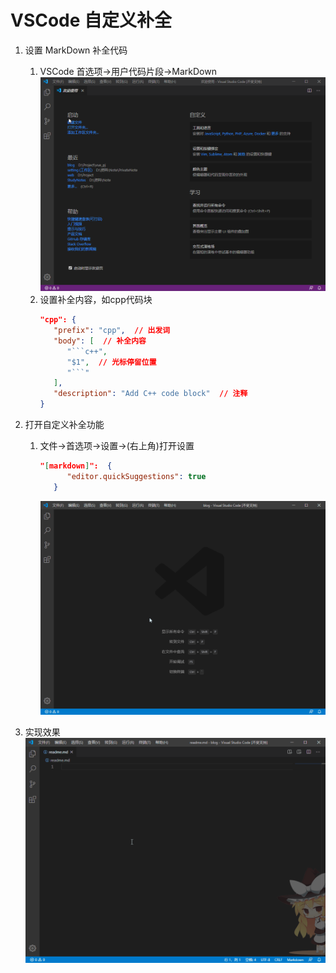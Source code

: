# VSCode 自定义补全

1. 设置 MarkDown 补全代码
   1. VSCode 首选项->用户代码片段->MarkDown
      ![md](/images/markdown.apng)
   2. 设置补全内容，如cpp代码块
      ```json
      "cpp": {
         "prefix": "cpp",  // 出发词
         "body": [  // 补全内容
            "```c++",
            "$1",  // 光标停留位置
            "```"
         ],
         "description": "Add C++ code block"  // 注释
      }
      ```
   
2. 打开自定义补全功能
   1. 文件->首选项->设置->(右上角)打开设置
      ```json
      "[markdown]":  {
            "editor.quickSuggestions": true
         }
      ```
      ![json](images/json.gif)
3. 实现效果
   ![cpp](images/cpp.gif)
